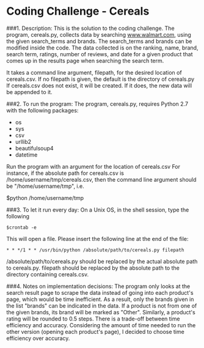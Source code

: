# Coding Challenge - Cereals


###1. Description: 
  This is the solution to the coding challenge. 
  The program, cereals.py, collects data by searching www.walmart.com, using the given search_terms and brands.
  The search_terms and brands can be modified inside the code.
  The data collected is on the ranking, name, brand, search term, ratings, number of reviews, and date for a given product that comes up in the results page when searching the search term. 
  
  It takes a command line argument, filepath, for the desired location of cereals.csv.
  If no filepath is given, the default is the directory of cereals.py
  If cereals.csv does not exist, it will be created. If it does, the new data will be appended to it.

###2. To run the program:
  The program, cereals.py, requires Python 2.7 with the following packages:
  * os
  * sys
  * csv
  * urllib2
  * beautifulsoup4
  * datetime

  Run the program with an argument for the location of cereals.csv
  For instance, if the absolute path for cereals.csv is /home/username/tmp/cereals.csv, then the command line argument should be "/home/username/tmp", i.e.
  
  $python /home/username/tmp
  

###3. To let it run every day:
  On a Unix OS, in the shell session, type the following
  
    $crontab -e

  This will open a file. Please insert the following line at the end of the file:
  
    * * */1 * * /usr/bin/python /absolute/path/to/cereals.py filepath
  
  /absolute/path/to/cereals.py should be replaced by the actual absolute path to cereals.py. filepath should be replaced by the absolute path to the directory containing cereals.csv.


###4. Notes on implementation decisions:
  The program only looks at the search result page to scrape the data instead of going into each product's page, which would be time inefficient. As a result, only the brands given in the list "brands" can be indicated in the data. If a product is not from one of the given brands, its brand will be marked as "Other". Similarly, a product's rating will be rounded to 0.5 steps.
  There is a trade-off between time efficiency and accuracy. Considering the amount of time needed to run the other version (opening each product's page), I decided to choose time efficiency over accuracy.
